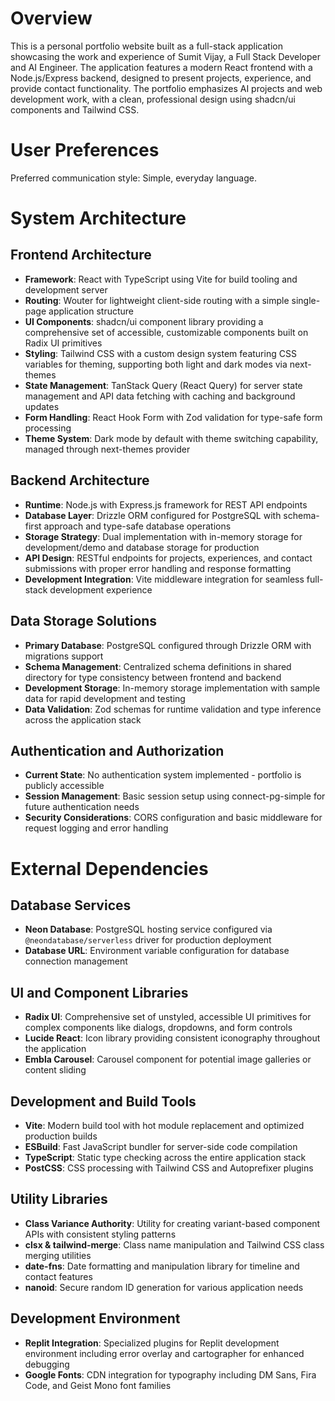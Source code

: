 # Overview

This is a personal portfolio website built as a full-stack application showcasing the work and experience of Sumit Vijay, a Full Stack Developer and AI Engineer. The application features a modern React frontend with a Node.js/Express backend, designed to present projects, experience, and provide contact functionality. The portfolio emphasizes AI projects and web development work, with a clean, professional design using shadcn/ui components and Tailwind CSS.

# User Preferences

Preferred communication style: Simple, everyday language.

# System Architecture

## Frontend Architecture
- **Framework**: React with TypeScript using Vite for build tooling and development server
- **Routing**: Wouter for lightweight client-side routing with a simple single-page application structure
- **UI Components**: shadcn/ui component library providing a comprehensive set of accessible, customizable components built on Radix UI primitives
- **Styling**: Tailwind CSS with a custom design system featuring CSS variables for theming, supporting both light and dark modes via next-themes
- **State Management**: TanStack Query (React Query) for server state management and API data fetching with caching and background updates
- **Form Handling**: React Hook Form with Zod validation for type-safe form processing
- **Theme System**: Dark mode by default with theme switching capability, managed through next-themes provider

## Backend Architecture
- **Runtime**: Node.js with Express.js framework for REST API endpoints
- **Database Layer**: Drizzle ORM configured for PostgreSQL with schema-first approach and type-safe database operations
- **Storage Strategy**: Dual implementation with in-memory storage for development/demo and database storage for production
- **API Design**: RESTful endpoints for projects, experiences, and contact submissions with proper error handling and response formatting
- **Development Integration**: Vite middleware integration for seamless full-stack development experience

## Data Storage Solutions
- **Primary Database**: PostgreSQL configured through Drizzle ORM with migrations support
- **Schema Management**: Centralized schema definitions in shared directory for type consistency between frontend and backend
- **Development Storage**: In-memory storage implementation with sample data for rapid development and testing
- **Data Validation**: Zod schemas for runtime validation and type inference across the application stack

## Authentication and Authorization
- **Current State**: No authentication system implemented - portfolio is publicly accessible
- **Session Management**: Basic session setup using connect-pg-simple for future authentication needs
- **Security Considerations**: CORS configuration and basic middleware for request logging and error handling

# External Dependencies

## Database Services
- **Neon Database**: PostgreSQL hosting service configured via `@neondatabase/serverless` driver for production deployment
- **Database URL**: Environment variable configuration for database connection management

## UI and Component Libraries
- **Radix UI**: Comprehensive set of unstyled, accessible UI primitives for complex components like dialogs, dropdowns, and form controls
- **Lucide React**: Icon library providing consistent iconography throughout the application
- **Embla Carousel**: Carousel component for potential image galleries or content sliding

## Development and Build Tools
- **Vite**: Modern build tool with hot module replacement and optimized production builds
- **ESBuild**: Fast JavaScript bundler for server-side code compilation
- **TypeScript**: Static type checking across the entire application stack
- **PostCSS**: CSS processing with Tailwind CSS and Autoprefixer plugins

## Utility Libraries
- **Class Variance Authority**: Utility for creating variant-based component APIs with consistent styling patterns
- **clsx & tailwind-merge**: Class name manipulation and Tailwind CSS class merging utilities
- **date-fns**: Date formatting and manipulation library for timeline and contact features
- **nanoid**: Secure random ID generation for various application needs

## Development Environment
- **Replit Integration**: Specialized plugins for Replit development environment including error overlay and cartographer for enhanced debugging
- **Google Fonts**: CDN integration for typography including DM Sans, Fira Code, and Geist Mono font families